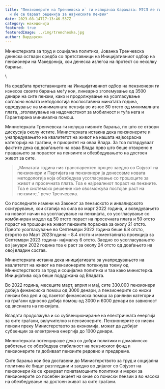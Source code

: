 ```yaml
---
title: "Пензионерите на Тренчевска и` ги испорачаа барањата: МТСП ќе ги разгледа
  и ќе се бараат решенија за најниските пензии"
date: 2023-08-14T17:13:46.537Z
category: македонија
featured: true
featuredImage: ../img/trencheska.jpg
author: Вардарски
---
```

<!--StartFragment-->

Министерката за труд и социјална политика, Јованка Тренчевска денеска оствари средба со претставници на Иницијативниот одбор на пензионери на Македонија, кои денеска излегоа на протест со неколку барања.

\
<!--StartFragment-->

На средбата претставниците на Иницијативниот одбор на пензионери ги изнесоа своите барања меѓу кои, линеарно зголемување од 3500 денари на сите пензии, како и продолжување на усогласување согласно новата методологија воспоставена минатата година, одредување на минималната пензија во износ 80 отсто од минималната плата, ,зголемување на надоместокот за мобилност и туѓа нега и Гарантирана минимална помош.

Министерката Тренчевска ги ислуша нивните барања, по што се отвори дискусија околу истите. Министерката истакна дека пензионерите и унапредувањето на квалитетот на живот на нашата највозрасна категорија на граѓани, е приоритет на оваа Влада. За тоа потврдуваат фактите дека од доаѓањето на оваа Влада прво што беше отворено е прашањето за порастот на пензиите и обезбедувањето на достоен живот за сите.

> „Минатата година низ транспарентен процес заедно со Сојузот на пензионери и Партијата на пензионери ја донесовме новата методологија која обезбедува усогласување со трошоците за живот и просечната плата. Тоа е најреалниот пораст на пензиите. Тоа е системско решение кое овозможува постојан раст на пензиите,” рече Тренчевска.

Со последните измени на Законот за пензиското и инвалидското осигурување, кои стапија на сила во март 2022 година, и воведувањето на новиот начин на усогласување на пензијата, со усогласување со комбиниран модел од 50 отсто пораст на просечната плата и 50 отсто пораст на трошоци на живот пензиите пораснаа за околу 21 отсто. Првото усогласување во Септември 2022 година беше 6.8 отсто, второто во Март 2023година – 8.4 отсто и моменталната проекција за Септември 2023 година- најмалку 6 отсто. Заедно со усогласувањето во јануари 2022 година тоа е раст за околу 24 отсто од доаѓањето на овој владин состав.

Министерката истакна дека иницијативата за унапредувањето на квалитетот на живот на пензионерите потекнува токму од Министерството за труд и социјална политика и таа како министерка. Иницијатива која беше поддржана од Владата.

Во 2022 година, месеците март, април и мај, сите 330.000 пензионери добија финансиска помош од 3000 денари, а пензионерите со ниски пензии беа дел и од пакетот финансиска помош за ранливи категории на граѓани односно добија помош од 3000 и 6000 денари во зависност од висината на пензијата.

Владата продолжува и со субвенционирање на електричната енергија за сите граѓани, вклучително и пензионерите. Пензионерите со ниски пензии преку Министерството за економија, можат да добијат субвенции за електрична енергија до 1000 денари.

Министерката потенцираше дека со добри политики и домаќинско работење се обезбедува стабилност на пензискиот фонд и пензионерите ги добиваат пензиите редовно и предвреме.

Сите барања кои беа доставени до Министерството за труд и социјална политика ќе бидат разгледани и заедно во дијалог со Сојузот на пензионери ќе се креираат понатамошните политики и мерки за пензионерите со посебен акцент на оние со пониски пензии а во насока на обезбедување на достоен живот за сите граѓани.



<!--EndFragment-->

<!--EndFragment-->